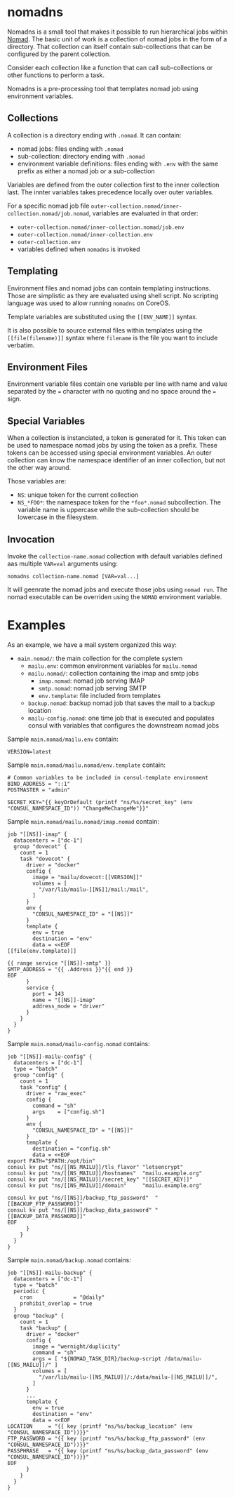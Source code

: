 nomadns
=======

Nomadns is a small tool that makes it possible to run hierarchical jobs within
[Nomad](https://nomadproject.io). The basic unit of work is a collection of
nomad jobs in the form of a directory. That collection can itself contain
sub-collections that can be configured by the parent collection.

Consider each collection like a function that can call sub-collections or other
functions to perform a task.

Nomadns is a pre-processing tool that templates nomad job using environment
variables.

Collections
-----------

A collection is a directory ending with `.nomad`. It can contain:

- nomad jobs: files ending with `.nomad`
- sub-collection: directory ending with `.nomad`
- environment variable definitions: files ending with `.env` with the same
  prefix as either a nomad job or a sub-collection

Variables are defined from the outer collection first to the inner collection
last. The innter variables takes precedence locally over outer variables.

For a specific nomad job file
`outer-collection.nomad/inner-collection.nomad/job.nomad`, variables are
evaluated in that order:

- `outer-collection.nomad/inner-collection.nomad/job.env`
- `outer-collection.nomad/inner-collection.env`
- `outer-collection.env`
- variables defined when `nomadns` is invoked


Templating
----------

Environment files and nomad jobs can contain templating instructions. Those are
simplistic as they are evaluated using shell script. No scripting language was
used to allow running `nomadns` on CoreOS.

Template variables are substituted using the `[[ENV_NAME]]` syntax.

It is also possible to source external files within templates using the
`[[file(filename)]]` syntax where `filename` is the file you want to include
verbatim.

Environment Files
-----------------

Environment variable files contain one variable per line with name and value
separated by the `=` character with no quoting and no space around the `=` sign.

Special Variables
-----------------

When a collection is instanciated, a token is generated for it. This token can
be used to namespace nomad jobs by using the token as a prefix. These tokens can
be accessed using special environment variables. An outer collection can know
the namespace identifier of an inner collection, but not the other way around.

Those variables are:

- `NS`: unique token for the current collection
- `NS_*FOO*`: the namespace token for the `*foo*.nomad` subcollection. The
  variable name is uppercase while the sub-collection should be lowercase in the
  filesystem.

Invocation
----------

Invoke the `collection-name.nomad` collection with default variables defined aas
multiple `VAR=val` arguments using:

    nomadns collection-name.nomad [VAR=val...]

It will geenrate the nomad jobs and execute those jobs using `nomad run`. The
nomad executable can be overriden using the `NOMAD` environment variable.

Examples
========

As an example, we have a mail system organized this way:

- `main.nomad/`: the main collection for the complete system
    - `mailu.env`: common environment variables for `mailu.nomad`
    - `mailu.nomad/`: collection containing the imap and smtp jobs
        - `imap.nomad`: nomad job serving IMAP
        - `smtp.nomad`: nomad job serving SMTP
        - `env.template`: file included from templates
    - `backup.nomad`: backup nomad job that saves the mail to a backup location
    - `mailu-config.nomad`: one time job that is executed and populates consul
      with variables that configures the downstream nomad jobs

Sample `main.nomad/mailu.env` contain:

    VERSION=latest

Sample `main.nomad/mailu.nomad/env.template` contain:

    # Common variables to be included in consul-template environment 
    BIND_ADDRESS = "::1"
    POSTMASTER = "admin"

    SECRET_KEY="{{ keyOrDefault (printf "ns/%s/secret_key" (env "CONSUL_NAMESPACE_ID")) "ChangeMeChangeMe"}}"

Sample `main.nomad/mailu.nomad/imap.nomad` contain:

    job "[[NS]]-imap" {
      datacenters = ["dc-1"]
      group "dovecot" {
        count = 1
        task "dovecot" {
          driver = "docker"
          config {
            image = "mailu/dovecot:[[VERSION]]"
            volumes = [
              "/var/lib/mailu-[[NS]]/mail:/mail",
            ]
          }
          env {
            "CONSUL_NAMESPACE_ID" = "[[NS]]"
          }
          template {
            env = true
            destination = "env"
            data = <<EOF
    [[file(env.template)]]

    {{ range service "[[NS]]-smtp" }}
    SMTP_ADDRESS = "{{ .Address }}"{{ end }}
    EOF
          }
          service {
            port = 143
            name = "[[NS]]-imap"
            address_mode = "driver"
          }
        }
      }
    }

Sample `main.nomad/mailu-config.nomad` contains:

    job "[[NS]]-mailu-config" {
      datacenters = ["dc-1"]
      type = "batch"
      group "config" {
        count = 1
        task "config" {
          driver = "raw_exec"
          config {
            command = "sh"
            args    = ["config.sh"]
          }
          env {
            "CONSUL_NAMESPACE_ID" = "[[NS]]"
          }
          template {
            destination = "config.sh"
            data = <<EOF
    export PATH="$PATH:/opt/bin"
    consul kv put "ns/[[NS_MAILU]]/tls_flavor" "letsencrypt"
    consul kv put "ns/[[NS_MAILU]]/hostnames"  "mailu.example.org"
    consul kv put "ns/[[NS_MAILU]]/secret_key" "[[SECRET_KEY]]"
    consul kv put "ns/[[NS_MAILU]]/domain"     "mailu.example.org"

    consul kv put "ns/[[NS]]/backup_ftp_password"  "[[BACKUP_FTP_PASSWORD]]"
    consul kv put "ns/[[NS]]/backup_data_password" "[[BACKUP_DATA_PASSWORD]]"
    EOF
          }
        }
      }
    }

Sample `main.nomad/backup.nomad` contains:

    job "[[NS]]-mailu-backup" {
      datacenters = ["dc-1"]
      type = "batch"
      periodic {
        cron             = "@daily"
        prohibit_overlap = true
      }
      group "backup" {
        count = 1
        task "backup" {
          driver = "docker"
          config {
            image = "wernight/duplicity"
            command = "sh"
            args = [ "${NOMAD_TASK_DIR}/backup-script /data/mailu-[[NS_MAILU]]/" ]
            volumes = [
              "/var/lib/mailu-[[NS_MAILU]]/:/data/mailu-[[NS_MAILU]]/",
            ]
          }
          ...
          template {
            env = true
            destination = "env"
            data = <<EOF
    LOCATION     = "{{ key (printf "ns/%s/backup_location" (env "CONSUL_NAMESPACE_ID"))}}"
    FTP_PASSWORD = "{{ key (printf "ns/%s/backup_ftp_password" (env "CONSUL_NAMESPACE_ID"))}}"
    PASSPHRASE   = "{{ key (printf "ns/%s/backup_data_password" (env "CONSUL_NAMESPACE_ID"))}}"
    EOF
          }
        }
      }
    }


